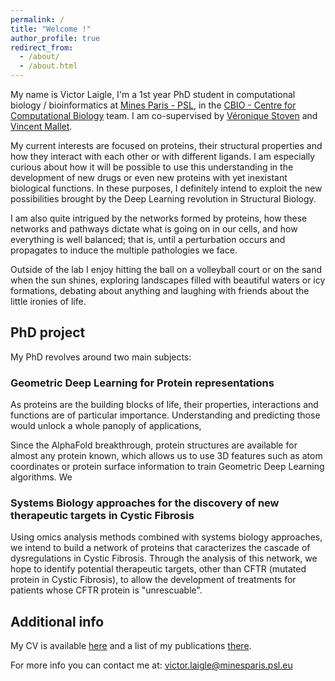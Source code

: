 ```yaml
---
permalink: /
title: "Welcome !"
author_profile: true
redirect_from: 
  - /about/
  - /about.html
---
```



My name is Victor Laigle, I'm a 1st year PhD student in computational biology / bioinformatics at [Mines Paris - PSL](https://www.minesparis.psl.eu/), in the [CBIO - Centre for Computational Biology](https://cbio.mines-paristech.fr/) team. I am co-supervised by [Véronique Stoven](https://curie.fr/personne/veronique-stoven) and [Vincent Mallet](https://scholar.google.com/citations?user=bSlWpRUAAAAJ).

My current interests are focused on proteins, their structural properties and how they interact with each other or with different ligands. I am especially curious about how it will be possible to use this understanding in the development of new drugs or even new proteins with yet inexistant biological functions. In these purposes, I definitely intend to exploit the new possibilities brought by the Deep Learning revolution in Structural Biology.

I am also quite intrigued by the networks formed by proteins, how these networks and pathways dictate what is going on in our cells, and how everything is well balanced; that is, until a perturbation occurs and propagates to induce the multiple pathologies we face. 

<!-- I describe my research interests more in depth on [this page](/research/). -->

Outside of the lab I enjoy hitting the ball on a volleyball court or on the sand when the sun shines, exploring landscapes filled with beautiful waters or icy formations, debating about anything and laughing with friends about the little ironies of life.

## PhD project

My PhD revolves around two main subjects:

### Geometric Deep Learning for Protein representations

As proteins are the building blocks of life, their properties, interactions and functions are of particular importance. Understanding and predicting those would unlock a whole panoply of applications, 

Since the AlphaFold breakthrough, protein structures are available for almost any protein known, which allows us to use 3D features such as atom coordinates or protein surface information to train Geometric Deep Learning algorithms. We 

### Systems Biology approaches for the discovery of new therapeutic targets in Cystic Fibrosis

Using omics analysis methods combined with systems biology approaches, we intend to build a network of proteins that caracterizes the cascade of dysregulations in Cystic Fibrosis. Through the analysis of this network, we hope to identify potential therapeutic targets, other than CFTR (mutated protein in Cystic Fibrosis), to allow the development of treatments for patients whose CFTR protein is "unrescuable". <!-- See [here](/research/) for more details. -->


## Additional info

My CV is available [here](/files/CV_2024.pdf) and a list of my publications [there](/publications/).

For more info you can contact me at: <victor.laigle@minesparis.psl.eu>




